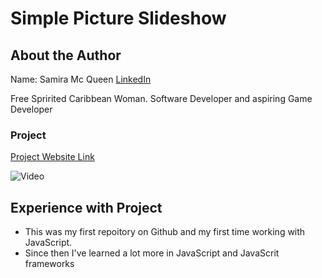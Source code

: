 # Simple Picture Slideshow

## About the Author
Name: Samira Mc Queen
[LinkedIn](https://www.linkedin.com/in/samira-mc-queen-1882431a7/)

Free Spririted Caribbean Woman.
Software Developer and aspiring Game Developer

### Project 
[Project Website Link](https://animeslideshow.netlify.app/)

![Video](./images/picture-slideshow.gif)

## Experience with Project
- This was my first repoitory on Github and my first time working with JavaScript. 
- Since then I've learned a lot more in JavaScript and JavaScrit frameworks

